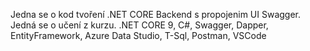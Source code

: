 Jedna se o kod tvoření .NET CORE Backend s propojenim UI Swagger. Jedná se o učení z kurzu.
.NET CORE 9, C#, Swagger, Dapper, EntityFramework, Azure Data Studio, T-Sql, Postman, VSCode
